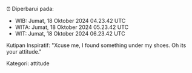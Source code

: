 ⏰ Diperbarui pada:
- WIB: Jumat, 18 Oktober 2024 04.23.42 UTC
- WITA: Jumat, 18 Oktober 2024 05.23.42 UTC
- WIT: Jumat, 18 Oktober 2024 06.23.42 UTC

Kutipan Inspiratif:
"Xcuse me, I found something under my shoes. Oh its your attitude."


Kategori: attitude


